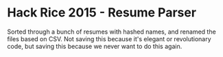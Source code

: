 # Hack Rice 2015 - Resume Parser
Sorted through a bunch of resumes with hashed names, and renamed the files based on CSV. 
Not saving this because it's elegant or revolutionary code, but saving this because we never want to do this again.

